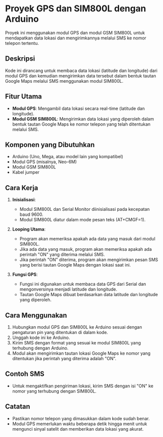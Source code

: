 # Proyek GPS dan SIM800L dengan Arduino

Proyek ini menggunakan modul GPS dan modul GSM SIM800L untuk mendapatkan data lokasi dan mengirimkannya melalui SMS ke nomor telepon tertentu.

## Deskripsi

Kode ini dirancang untuk membaca data lokasi (latitude dan longitude) dari modul GPS dan kemudian mengirimkan data tersebut dalam bentuk tautan Google Maps melalui SMS menggunakan modul SIM800L.

## Fitur Utama

- **Modul GPS**: Mengambil data lokasi secara real-time (latitude dan longitude).
- **Modul GSM SIM800L**: Mengirimkan data lokasi yang diperoleh dalam bentuk tautan Google Maps ke nomor telepon yang telah ditentukan melalui SMS.

## Komponen yang Dibutuhkan

- Arduino (Uno, Mega, atau model lain yang kompatibel)
- Modul GPS (misalnya, Neo-6M)
- Modul GSM SIM800L
- Kabel jumper

## Cara Kerja

1. **Inisialisasi**:
    - Modul SIM800L dan Serial Monitor diinisialisasi pada kecepatan baud 9600.
    - Modul SIM800L diatur dalam mode pesan teks (AT+CMGF=1).

2. **Looping Utama**:
    - Program akan memeriksa apakah ada data yang masuk dari modul SIM800L.
    - Jika ada data yang masuk, program akan memeriksa apakah ada perintah "ON" yang diterima melalui SMS.
    - Jika perintah "ON" diterima, program akan mengirimkan pesan SMS yang berisi tautan Google Maps dengan lokasi saat ini.

3. **Fungsi GPS**:
    - Fungsi ini digunakan untuk membaca data GPS dari Serial dan mengonversinya menjadi latitude dan longitude.
    - Tautan Google Maps dibuat berdasarkan data latitude dan longitude yang diperoleh.

## Cara Menggunakan

1. Hubungkan modul GPS dan SIM800L ke Arduino sesuai dengan pengaturan pin yang ditentukan di dalam kode.
2. Unggah kode ini ke Arduino.
3. Kirim SMS dengan format yang sesuai ke modul SIM800L yang terhubung dengan Arduino.
4. Modul akan mengirimkan tautan lokasi Google Maps ke nomor yang ditentukan jika perintah yang diterima adalah "ON".

## Contoh SMS

- Untuk mengaktifkan pengiriman lokasi, kirim SMS dengan isi "ON" ke nomor yang terhubung dengan SIM800L.

## Catatan

- Pastikan nomor telepon yang dimasukkan dalam kode sudah benar.
- Modul GPS memerlukan waktu beberapa detik hingga menit untuk mengunci sinyal satelit dan memberikan data lokasi yang akurat.
